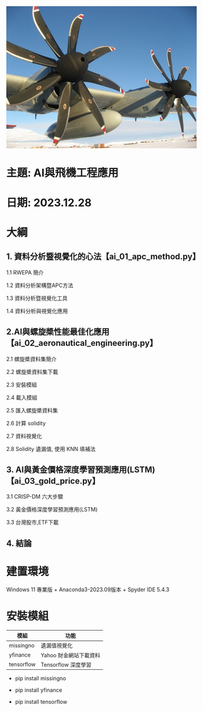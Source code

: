 <img src="imgs/propeller.jpg">

# 主題: AI與飛機工程應用
# 日期: 2023.12.28

# 大綱

## 1. 資料分析暨視覺化的心法【ai_01_apc_method.py】

1.1 RWEPA 簡介

1.2 資料分析架構暨APC方法

1.3 資料分析暨視覺化工具

1.4 資料分析與視覺化應用

## 2.AI與螺旋槳性能最佳化應用【ai_02_aeronautical_engineering.py】

2.1 螺旋槳資料集簡介

2.2 螺旋槳資料集下載

2.3 安裝模組

2.4 載入模組

2.5 匯入螺旋槳資料集

2.6 計算 solidity

2.7 資料視覺化

2.8 Solidity 遺漏值, 使用 KNN 填補法

## 3. AI與黃金價格深度學習預測應用(LSTM) 【ai_03_gold_price.py】

3.1 CRISP-DM 六大步驟

3.2 黃金價格深度學習預測應用(LSTM)

3.3 台灣股市,ETF下載

## 4. 結論

# 建置環境

Windows 11 專業版 + Anaconda3-2023.09版本 + Spyder IDE 5.4.3

# 安裝模組

| 模組 | 功能 |
| --- | --- |
| missingno | 遺漏值視覺化 |
| yfinance | Yahoo 財金網站下載資料 |
| tensorflow | Tensorflow 深度學習 |

+ pip install missingno

+ pip install yfinance

+ pip install tensorflow
